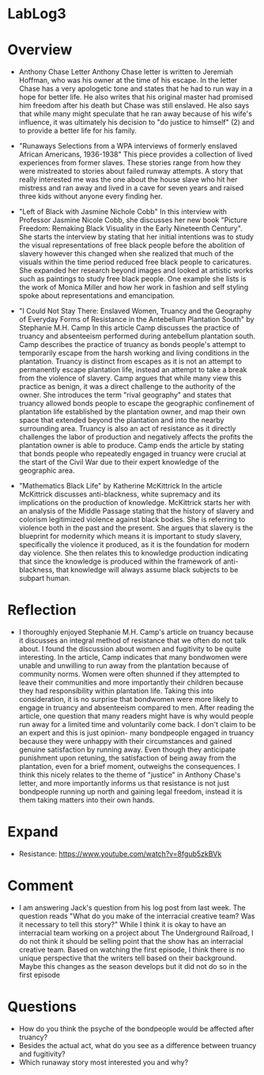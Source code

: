 # LabLog3
# Overview
* Anthony Chase Letter 
Anthony Chase letter is written to Jeremiah Hoffman, who was his owner at the time of his escape. In the letter Chase has a very apologetic tone and states that he had to run way in a hope for better life. He also writes that his original master had promised him freedom after his death but Chase was still enslaved. He also says that while many might speculate that he ran away because of his wife's influence, it was ultimately his decision to "do justice to himself" (2) and to provide a better life for his family. 

* "Runaways Selections from a WPA interviews of formerly enslaved African Americans, 1936-1938"
This piece provides a collection of lived experiences from former slaves. These stories range from how they were mistreated to stories about failed runway attempts. A story that really interested me was the one about the house slave who hit her mistress and ran away and lived in a cave for seven years and raised three kids without anyone every finding her. 

* "Left of Black with Jasmine Nichole Cobb"
In this interview with Professor Jasmine Nicole Cobb, she discusses her new book "Picture Freedom: Remaking Black Visuality in the Early Nineteenth Century". She starts the interview by stating that her initial intentions was to study the visual representations of free black people before the abolition of slavery however this changed when she realized that much of the visuals within the time period reduced free black people to caricatures. She expanded her research beyond images and looked at artistic works such as paintings to study free black people. One example she lists is the work of Monica Miller and how her work in fashion and self styling spoke about representations and emancipation.   


* "I Could Not Stay There: Enslaved Women, Truancy and the Geography of Everyday Forms of Resistance in the Antebellum Plantation South" by Stephanie M.H. Camp
In this article Camp discusses the practice of truancy and absenteeism performed during antebellum plantation south. Camp describes the practice of truancy as bonds people's attempt to temporarily escape from the harsh working and living conditions in the plantation. Truancy is distinct from escapes as it is not an attempt to permanently escape plantation life, instead an attempt to take a break from the violence of slavery. Camp argues that while many view this practice as benign, it was a direct challenge to the authority of the owner. She introduces the term "rival geography" and states that truancy allowed bonds people to escape the geographic confinement of plantation life established by the plantation owner, and map their own space that extended beyond the plantation and into the nearby surrounding area. Truancy is also an act of resistance as it directly challenges the labor of production and negatively affects the profits the plantation owner is able to produce. Camp ends the article by stating that bonds people who repeatedly engaged in truancy were crucial at the start of the Civil War due to their expert knowledge of the geographic area. 

* "Mathematics Black Life" by Katherine McKittrick
In the article McKittrick discusses anti-blackness, white supremacy and its implications on the production of knowledge. McKittrick starts her with an analysis of the Middle Passage stating that the history of slavery and colorism legitimized violence against black bodies. She is referring to violence both in the past and the present. She argues that slavery is the blueprint for modernity which means it is important to study slavery, specifically the violence it produced, as it is the foundation for modern day violence. She then relates this to knowledge production indicating that since the knowledge is produced within the framework of anti-blackness, that knowledge will always assume black subjects to be subpart human. 

# Reflection

* I thoroughly enjoyed Stephanie M.H. Camp's article on truancy because it discusses an integral method of resistance that we often do not talk about. I found the discussion about women and fugitivity to be quite interesting. In the article, Camp indicates that many bondwomen were unable and unwilling to run away from the plantation because of community norms. Women were often shunned if they attempted to leave their communities and more importantly their children because they had responsibility within plantation life. Taking this into consideration, it is no surprise that bondwomen were more likely to engage in truancy and absenteeism compared to men. After reading the article, one question that many readers might have is why would people run away for a limited time and voluntarily come back. I don't claim to be an expert and this is just opinion- many bondpeople engaged in truancy because they were unhappy with their circumstances and gained genuine satisfaction by running away. Even though they anticipate punishment upon retuning, the satisfaction of being away from the plantation, even for a brief moment, outweighs the consequences. I think this nicely relates to  the theme of "justice" in Anthony Chase's letter, and more importantly informs us that resistance is not just bondpeople running up north and gaining legal freedom, instead it is them taking matters into their own hands. 


# Expand
* Resistance: https://www.youtube.com/watch?v=8fgub5zkBVk


# Comment
* I am answering Jack's question from his log post from last week. The question reads "What do you make of the interracial creative team? Was it necessary to tell this story?" 
While I think it is okay to have an interracial team working on a project about The Underground Railroad, I do not think it should be selling point that the show has an interracial creative team. Based on watching the first episode, I think there is no unique perspective that the writers tell based on their background. Maybe this changes as the season develops but it did not do so in the first episode

# Questions
* How do you think the psyche of the bondpeople would be affected after truancy?
* Besides the actual act, what do you see as a difference between truancy and fugitivity?
* Which runaway story most interested you and why?

